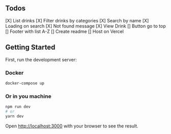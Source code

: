 ## Todos

[X] List drinks
[X] Filter drinks by categories
[X] Search by name
[X] Loading on search
[X] Not found message
[X] View Drink
[] Button go to top
[] Footer with list A-Z
[] Create readme
[] Host on Vercel

## Getting Started

First, run the development server:

### Docker

```bash
docker-compose up
```

### Or in you machine

```bash
npm run dev
# or
yarn dev
```

Open [http://localhost:3000](http://localhost:3000) with your browser to see the result.
